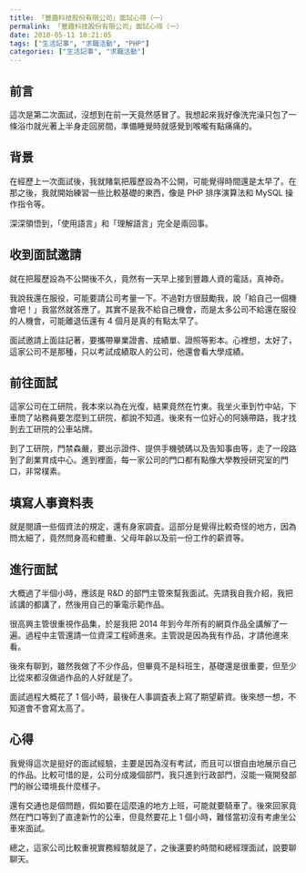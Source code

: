 ```yaml
---
title: 「豐趣科技股份有限公司」面試心得（一）
permalink: 「豐趣科技股份有限公司」面試心得（一）
date: 2018-05-11 10:21:05
tags: ["生活記事", "求職活動", "PHP"]
categories: ["生活記事", "求職活動"]
---
```


## 前言

這次是第二次面試，沒想到在前一天竟然感冒了。我想起來我好像洗完澡只包了一條浴巾就光著上半身走回房間，準備睡覺時就感覺到喉嚨有點痛痛的。

## 背景

在經歷上一次面試後，我就賭氣把履歷設為不公開，可能覺得時間還是太早了。在那之後，我就開始練習一些比較基礎的東西，像是 PHP 排序演算法和 MySQL 操作指令等。

深深領悟到，「使用語言」和「理解語言」完全是兩回事。

## 收到面試邀請

就在把履歷設為不公開後不久，竟然有一天早上接到豐趣人資的電話，真神奇。

我說我還在服役，可能要請公司考量一下。不過對方很鼓勵我，說「給自己一個機會吧！」我當然就答應了。其實不是我不給自己機會，而是太多公司不給還在服役的人機會，可能離退伍還有 4 個月是真的有點太早了。

面試邀請上面註記著，要攜帶畢業證書、成績單、證照等影本。心裡想，太好了，這家公司不是那種，只以考試成績取人的公司，他還會看大學成績。

## 前往面試

這家公司在工研院，我本來以為在光復，結果竟然在竹東。我坐火車到竹中站，下車問了站務員要怎麼到工研院，都說不知道。後來有一位好心的阿姨帶路，我才找到去工研院的公車站牌。

到了工研院，門禁森嚴，要出示證件、提供手機號碼以及告知事由等，走了一段路到了創業育成中心。進到裡面，每一家公司的門口都有點像大學教授研究室的門口，非常樸素。

## 填寫人事資料表

就是閱讀一些個資法的規定，還有身家調査。這部分是覺得比較奇怪的地方，因為問太細了，竟然問身高和體重、父母年齡以及前一份工作的薪資等。

## 進行面試

大概過了半個小時，應該是 R&D 的部門主管來幫我面試。先請我自我介紹，我把該講的都講了，然後用自己的筆電示範作品。

很高興主管很重視作品集，於是我把 2014 年到今年所有的網頁作品全講解了一遍。過程中主管還請一位資深工程師進來。主管說是因為我有作品，才請他進來看。

後來有聊到，雖然我做了不少作品，但畢竟不是科班生，基礎還是很重要，但至少比從來都沒做過作品的人好就是了。

面試過程大概花了 1 個小時，最後在人事調査表上寫了期望薪資。後來想一想，不知道會不會寫太高了。

## 心得

我覺得這次是挺好的面試經驗，主要是因為沒有考試，而且可以很自由地展示自己的作品。比較可惜的是，公司分成幾個部門，我只進到行政部門，沒能一窺開發部門的辦公環境長什麼樣子。

還有交通也是個問題，假如要在這麼遠的地方上班，可能就要騎車了。後來回家竟然在門口等到了直達新竹的公車，但竟然要花上 1 個小時，難怪當初沒有考慮坐公車來面試。

總之，這家公司比較重視實務經驗就是了，之後還要約時間和總經理面試，說要聊聊天。
